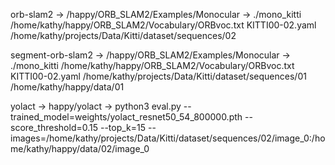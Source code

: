 orb-slam2 -> /happy/ORB_SLAM2/Examples/Monocular -> ./mono_kitti /home/kathy/happy/ORB_SLAM2/Vocabulary/ORBvoc.txt KITTI00-02.yaml /home/kathy/projects/Data/Kitti/dataset/sequences/02

segment-orb-slam2 ->  /happy/ORB_SLAM2/Examples/Monocular -> ./mono_kitti /home/kathy/happy/ORB_SLAM2/Vocabulary/ORBvoc.txt KITTI00-02.yaml /home/kathy/projects/Data/Kitti/dataset/sequences/01 /home/kathy/happy/data/01 

yolact -> happy/yolact -> python3 eval.py --trained_model=weights/yolact_resnet50_54_800000.pth --score_threshold=0.15 --top_k=15 --images=/home/kathy/projects/Data/Kitti/dataset/sequences/02/image_0:/home/kathy/happy/data/02/image_0




